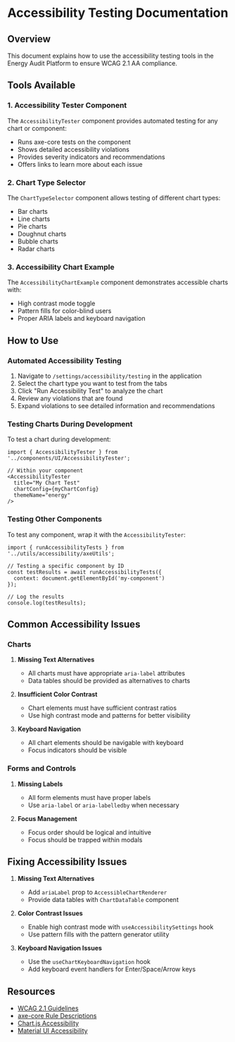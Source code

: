# Accessibility Testing Documentation

## Overview

This document explains how to use the accessibility testing tools in the Energy Audit Platform to ensure WCAG 2.1 AA compliance.

## Tools Available

### 1. Accessibility Tester Component

The `AccessibilityTester` component provides automated testing for any chart or component:

- Runs axe-core tests on the component
- Shows detailed accessibility violations
- Provides severity indicators and recommendations
- Offers links to learn more about each issue

### 2. Chart Type Selector

The `ChartTypeSelector` component allows testing of different chart types:

- Bar charts
- Line charts
- Pie charts 
- Doughnut charts
- Bubble charts
- Radar charts

### 3. Accessibility Chart Example

The `AccessibilityChartExample` component demonstrates accessible charts with:

- High contrast mode toggle
- Pattern fills for color-blind users
- Proper ARIA labels and keyboard navigation

## How to Use

### Automated Accessibility Testing

1. Navigate to `/settings/accessibility/testing` in the application
2. Select the chart type you want to test from the tabs
3. Click "Run Accessibility Test" to analyze the chart
4. Review any violations that are found
5. Expand violations to see detailed information and recommendations

### Testing Charts During Development

To test a chart during development:

```tsx
import { AccessibilityTester } from '../components/UI/AccessibilityTester';

// Within your component
<AccessibilityTester
  title="My Chart Test"
  chartConfig={myChartConfig}
  themeName="energy"
/>
```

### Testing Other Components

To test any component, wrap it with the `AccessibilityTester`:

```tsx
import { runAccessibilityTests } from '../utils/accessibility/axeUtils';

// Testing a specific component by ID
const testResults = await runAccessibilityTests({
  context: document.getElementById('my-component')
});

// Log the results
console.log(testResults);
```

## Common Accessibility Issues

### Charts

1. **Missing Text Alternatives**
   - All charts must have appropriate `aria-label` attributes
   - Data tables should be provided as alternatives to charts

2. **Insufficient Color Contrast**
   - Chart elements must have sufficient contrast ratios
   - Use high contrast mode and patterns for better visibility

3. **Keyboard Navigation**
   - All chart elements should be navigable with keyboard
   - Focus indicators should be visible

### Forms and Controls

1. **Missing Labels**
   - All form elements must have proper labels
   - Use `aria-label` or `aria-labelledby` when necessary

2. **Focus Management**
   - Focus order should be logical and intuitive
   - Focus should be trapped within modals

## Fixing Accessibility Issues

1. **Missing Text Alternatives**
   - Add `ariaLabel` prop to `AccessibleChartRenderer`
   - Provide data tables with `ChartDataTable` component

2. **Color Contrast Issues**
   - Enable high contrast mode with `useAccessibilitySettings` hook
   - Use pattern fills with the pattern generator utility

3. **Keyboard Navigation Issues**
   - Use the `useChartKeyboardNavigation` hook
   - Add keyboard event handlers for Enter/Space/Arrow keys

## Resources

- [WCAG 2.1 Guidelines](https://www.w3.org/TR/WCAG21/)
- [axe-core Rule Descriptions](https://github.com/dequelabs/axe-core/blob/develop/doc/rule-descriptions.md)
- [Chart.js Accessibility](https://www.chartjs.org/docs/latest/general/accessibility.html)
- [Material UI Accessibility](https://mui.com/material-ui/guides/accessibility/) 